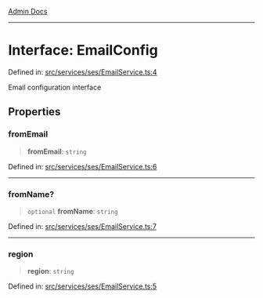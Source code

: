 [Admin Docs](/)

***

# Interface: EmailConfig

Defined in: [src/services/ses/EmailService.ts:4](https://github.com/Sourya07/talawa-api/blob/61a1911602b2f0aac7635e08ae2918f4f768e8ff/src/services/ses/EmailService.ts#L4)

Email configuration interface

## Properties

### fromEmail

> **fromEmail**: `string`

Defined in: [src/services/ses/EmailService.ts:6](https://github.com/Sourya07/talawa-api/blob/61a1911602b2f0aac7635e08ae2918f4f768e8ff/src/services/ses/EmailService.ts#L6)

***

### fromName?

> `optional` **fromName**: `string`

Defined in: [src/services/ses/EmailService.ts:7](https://github.com/Sourya07/talawa-api/blob/61a1911602b2f0aac7635e08ae2918f4f768e8ff/src/services/ses/EmailService.ts#L7)

***

### region

> **region**: `string`

Defined in: [src/services/ses/EmailService.ts:5](https://github.com/Sourya07/talawa-api/blob/61a1911602b2f0aac7635e08ae2918f4f768e8ff/src/services/ses/EmailService.ts#L5)
